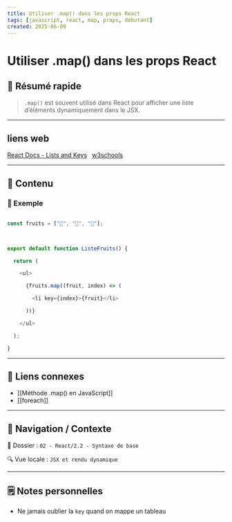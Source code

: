 ```yaml
---
title: Utiliser .map() dans les props React
tags: [javascript, react, map, props, débutant]
created: 2025-06-09
---
```


# Utiliser .map() dans les props React

## 🧠 Résumé rapide

> `.map()` est souvent utilisé dans React pour afficher une liste d’éléments dynamiquement dans le JSX.

---

## liens web

[React Docs - Lists and Keys](https://react.dev/learn/rendering-lists)  
[w3schools](https://www.w3schools.com/react/react_es6_map.asp)
 
---

## 📌 Contenu

### 📍 Exemple

```js

const fruits = ["🍎", "🍌", "🍊"];

  

export default function ListeFruits() {

  return (

    <ul>

      {fruits.map((fruit, index) => (

        <li key={index}>{fruit}</li>

      ))}

    </ul>

  );

}

```

---

## 🔗 Liens connexes

- [[Méthode .map() en JavaScript]]
- [[foreach]]
---

## 🧭 Navigation / Contexte

📂 Dossier : `02 - React/2.2 - Syntaxe de base`  

🔍 Vue locale : `JSX et rendu dynamique`

---

## 🗒️ Notes personnelles

- Ne jamais oublier la `key` quand on mappe un tableau